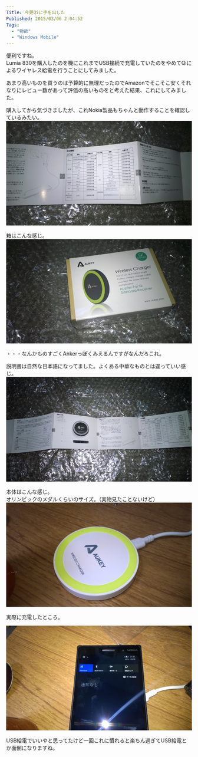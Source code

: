 ```yaml
---
Title: 今更Qiに手を出した
Published: 2015/03/06 2:04:52
Tags:
  - "物欲"
  - "Windows Mobile"
---
```

便利ですね。  
Lumia 830を購入したのを機にこれまでUSB接続で充電していたのをやめてQiによるワイヤレス給電を行うことにしてみました。  

あまり高いものを買うのは予算的に無理だったのでAmazonでそこそこ安くそれなりにレビュー数があって評価の高いものをと考えた結果、これにしてみました。  

<?# AmazonAffiliate B00M8R1750 /?>


購入してから気づきましたが、これNokia製品もちゃんと動作することを確認しているみたい。  
![](20150218214243.jpg) 

箱はこんな感じ。  
![](20150218213948.jpg) 

・・・なんかものすごくAnkerっぽくみえるんですがなんだろこれ。  

説明書は自然な日本語になってました。よくある中華なものとは違っていい感じ。  
![](20150218214203.jpg) 

本体はこんな感じ。  
オリンピックのメダルくらいのサイズ。（実物見たことないけど）  
![](20150218214443.jpg) 

実際に充電したところ。  

![](20150218214534.jpg) 


USB給電でいいやと思ってたけど一回これに慣れると楽ちん過ぎてUSB給電とか面倒になりますね。  
